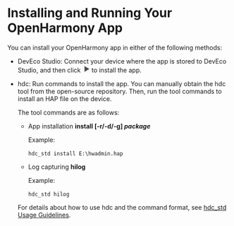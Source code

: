 # Installing and Running Your OpenHarmony App



You can install your OpenHarmony app in either of the following methods:


- DevEco Studio: Connect your device where the app is stored to DevEco Studio, and then click ![en-us_image_0000001239855207](figures/en-us_image_0000001239855207.png) to install the app.

- hdc: Run commands to install the app.
  You can manually obtain the hdc tool from the open-source repository. Then, run the tool commands to install an HAP file on the device.

  The tool commands are as follows:

  - App installation
     **install [-r/-d/-g] _package_**

     Example:

     ```
     hdc_std install E:\hwadmin.hap
     ```
  - Log capturing
     **hilog**

     Example:

     ```
     hdc_std hilog
     ```

  For details about how to use hdc and the command format, see [hdc_std Usage Guidelines](https://gitee.com/openharmony/docs/blob/master/en/device-dev/subsystems/oem_subsys_toolchain_hdc_guide.md).
